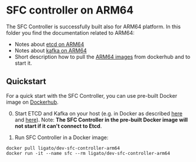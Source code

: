 # SFC controller on ARM64

The SFC Controller is successfully built also for ARM64 platform.
In this folder you find the documentation related to ARM64:
- Notes about [etcd on ARM64][3]
- Notes about [kafka on ARM64][2]
- Short description how to pull the [ARM64 images][4] from dockerhub and to start it. 

## Quickstart

For a quick start with the SFC Controller, you can use pre-built Docker image on [Dockerhub][1].

0. Start ETCD and Kafka on your host (e.g. in Docker as described [here][3] and [here][2]).
   Note: **The SFC Controller in the pre-built Docker image will not start if it can't 
   connect to Etcd**.

1. Run SFC Controller in a Docker image:
```
docker pull ligato/dev-sfc-controller-arm64
docker run -it --name sfc --rm ligato/dev-sfc-controller-arm64
```

[1]: https://hub.docker.com/r/ligato/dev-sfc-controller-arm64/
[2]: kafka.md
[3]: etcd.md
[4]: docker_images.md
